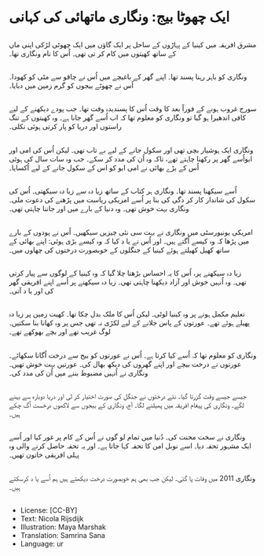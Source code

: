 # ایک چھوٹا بیج: ونگاری ماتھائی کی کہانی

##
مشرق افریقہ میں کینیا کے پہاڑوں کے ساحل پر ایک گاؤں میں ایک چھوٹی لڑکی اپنی ماں کے ساتھ کھیتوں میں کام کر تی تھی۔ اُس کا نام ونگاری تھا۔

##
ونگاری کو باہر رہنا پسند تھا۔ اپنے گھر کے باغیچے میں اُس نے چاقو سے مٹی کو کھودا۔ اُس نے چھوٹے بیجوں کو گرم زمین میں دبایا۔

##
سورج غروب ہونے کے فوراً بعد کا وقت اُس کا پسندیدہ وقت تھا۔ جب پودے دیکھنے کے لیے کافی اندھیرا ہو گیا تو ونگاری کو معلوم تھا کہ اب اُسے گھر جانا ہے۔ وہ کھیتوں کے تنگ راستوں اور دریا کو پار کرتی ہوئی نکلی۔

##
ونگاری ایک ہوشیار بچی تھی اور سکول جانے کے لیے بے تاب تھی۔ لیکن اُس کی امی اور ابواُسے گھر پر رکھنا چاہتے تھے، تاکہ وہ اُن کی مدد کر سکے۔ جب وہ سات سال کی ہوئی اُس کے بڑے بھائی نے امی ابو کو اس کے سکول جانے کے لیے اُکسایا۔

##
اُسے سیکھنا پسند تھا۔ ونگاری ہر کتاب کے ساتھ زیا دہ سے زیا دہ سیکھتی۔ اُس کی سکول کی شاندار کار کر دگی کی بنا پر اُسے امریکی ریاست میں پڑھنے کی دعوت ملی۔ ونگاری بہت خوش تھی۔ وہ دنیا کے بارے میں اور جاننا چاہتی تھی۔

##
امریکی یونیورسٹی میں ونگاری نے بہت سی نئی چیزیں سیکھیں۔ اُس نے پودوں کے بارے میں پڑھا کہ وہ کیسے اُگتے ہیں۔ اور اُس نے یا د کیا کہ وہ کیسے بڑی ہوئی: اپنے بھائی کے ساتھ کھیل کھیلتے ہوئے کینیا کے جنگلوں کے خوبصورت درختوں کی چھاوں میں۔

##
زیا دہ سیکھنے پر، اُس کا یہ احساس بڑھتا چلا گیا کہ وہ کینیا کے لوگوں سے پیار کرتی تھی۔ وہ اُنہیں خوش اور آزاد دیکھنا چاہتی تھی۔ زیا دہ سیکھنے پر اُسے اپنے افریقی گھر کی اور یا د آتی۔

##
تعلیم مکمل ہونے پر وہ کینیا لوٹی۔ لیکن اُس کا ملک بدل چکا تھا۔ کھیت زمین پر زیا دہ پھیلے ہوئے تھے۔ عورتوں کے پاس جلانے کے لیے لکڑی نہ تھی جس پر وہ کھانا بنا سکتیں۔ لوگ غریب تھے اور بچے بھوکھے تھے۔

##
ونگاری کو معلوم تھا کہ اُسے کیا کرنا ہے۔ اُس نے عورتوں کو بیج سے درخت اُگانا سکھائے۔ عورتوں نے درخت بیچے اور اپنے گھروں کی دیکھ بھال کی۔ عورتیں بہت خوش تھیں۔ ونگاری نے اُنہیں مضبوط بننے میں اُن کی مدد کی۔

##
جیسے جیسے وقت گزرتا گیا۔ نئے درختوں نے جنگل کی صورت اختیار کر لی اور دریا دوبارہ سے بہنے لگے۔ ونگاری کی پیغام افریقہ میں پھیلنے لگا۔ آج، ونگاری کے بیجوں سے لاکھوں درخست اُگ چکے ہیں۔

##
ونگاری نے سخت محنت کی۔ دُنیا میں تمام لو گوں نے اُس کے کام پر غور کیا اور اُسے ایک مشہور تحفہ دیا۔ اسے نوبل امن کا تحفہ کہا جاتا ہے۔ اور یہ تحفہ حاصل کرنے والی وہ پہلی افریقی خاتون تھیں۔

##
ونگاری 2011 میں وفات پا گئی۔ لیکن جب بھی ہم خوبصورت درخت دیکھتے ہیں ہم اُسے یا د کرسکتے ہیں۔

##
* License: [CC-BY]
* Text: Nicola Rijsdijk
* Illustration: Maya Marshak
* Translation: Samrina Sana
* Language: ur
